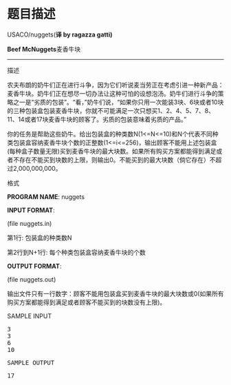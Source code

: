 # 题目描述


USACO/nuggets(<b>译 by ragazza gatti)
</b><div id="bodyContent"><b>
	</b><div dir="ltr" lang="zh-cn" class="mw-content-ltr"><b>
		</b><p><b>
			Beef McNuggets</b>麦香牛块
		</p>
		<hr/>
	</div>
</div>
<p>
	<span id=".E6.8F.8F.E8.BF.B0" class="mw-headline">描述</span> 
</p>
<p>
	农夫布朗的奶牛们正在进行斗争，因为它们听说麦当劳正在考虑引进一种新产品：麦香牛块。奶牛们正在想尽一切办法让这种可怕的设想泡汤。奶牛们进行斗争的策略之一是“劣质的包装”。“看，”奶牛们说，“如果你只用一次能装3块、6块或者10块的三种包装盒包装麦香牛块，你就不可能满足一次只想买1、2、4、5、7、8、11、14或者17块麦香牛块的顾客了。劣质的包装意味着劣质的产品。”
</p>
<p>
	你的任务是帮助这些奶牛。给出包装盒的种类数N(1&lt;=N&lt;=10)和N个代表不同种类包装盒容纳麦香牛块个数的正整数(1&lt;=i&lt;=256)，输出顾客不能用上述包装盒(每种盒子数量无限)买到麦香牛块的最大块数。如果所有购买方案都能得到满足或者不存在不能买到块数的上限，则输出0。不能买到的最大块数（倘它存在）不超过2,000,000,000。
</p>
<p>
	<span id=".E6.A0.BC.E5.BC.8F" class="mw-headline">格式</span> 
</p>
<p>
	<b>PROGRAM NAME</b>: nuggets
</p>
<p>
	<b>INPUT FORMAT</b>:
</p>
<p>
	(file nuggets.in)
</p>
<p>
	第1行: 包装盒的种类数N
</p>
<p>
	第2行到N+1行: 每个种类包装盒容纳麦香牛块的个数
</p>
<p>
	<b>OUTPUT FORMAT</b>:
</p>
<p>
	(file nuggets.out)
</p>
<p>
	输出文件只有一行数字：顾客不能用包装盒买到麦香牛块的最大块数或0(如果所有购买方案都能得到满足或者顾客不能买到的块数没有上限)。
</p>
<p>
	<span id="SAMPLE_INPUT" class="mw-headline">SAMPLE INPUT </span>
</p>
<pre>3
3
6
10 <span id="SAMPLE_OUTPUT" class="mw-headline"></span></pre>
<pre><span class="mw-headline">SAMPLE OUTPUT </span> 
<pre>17
</pre>
<!-- 
NewPP limit report
Preprocessor node count: 15/1000000
Post-expand include size: 0/2097152 bytes
Template argument size: 0/2097152 bytes
Expensive parser function count: 0/100
--><!-- Saved in parser cache with key newnocow:pcache:idhash:873-0!*!*!!zh-cn!*!* and timestamp 20120711063433 --></pre>
